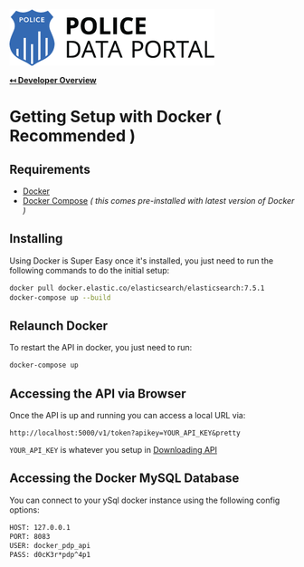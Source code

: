 ![Police Data Portal Logo](img/logo.png "Police Data Portal Logo")

**[↤ Developer Overview](../README.md)**

Getting Setup with Docker ( Recommended )
===

Requirements
---

* [Docker](https://www.docker.com/)
* [Docker Compose](https://docs.docker.com/compose/) _( this comes pre-installed with latest version of Docker )_


Installing
---

Using Docker is Super Easy once it's installed, you just need to run the following commands to do the initial setup:

```bash
docker pull docker.elastic.co/elasticsearch/elasticsearch:7.5.1
docker-compose up --build
```

Relaunch Docker
---

To restart the API in docker, you just need to run:

```bash
docker-compose up
```

Accessing the API via Browser
---

Once the API is up and running you can access a local URL via:

```
http://localhost:5000/v1/token?apikey=YOUR_API_KEY&pretty
```

`YOUR_API_KEY` is whatever you setup in [Downloading API](../docs/downloading-api.md)


Accessing the Docker MySQL Database
---

You can connect to your ySql docker instance using the following config options:

```
HOST: 127.0.0.1
PORT: 8083
USER: docker_pdp_api
PASS: d0cK3r*pdp^4p1
```
